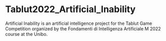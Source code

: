 # Tablut2022_Artificial_Inability

Artificial Inability is an artificial intelligence project for the Tablut Game Competition organized by the Fondamenti di Intelligenza Artificiale M 2022 course at the Unibo.
